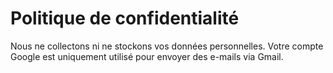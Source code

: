 # Politique de confidentialité

Nous ne collectons ni ne stockons vos données personnelles. Votre compte Google est uniquement utilisé pour envoyer des e-mails via Gmail.
